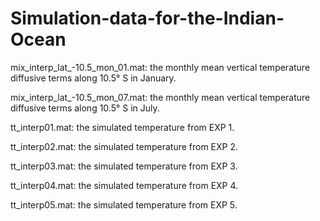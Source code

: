 # Simulation-data-for-the-Indian-Ocean

mix_interp_lat_-10.5_mon_01.mat: the monthly mean vertical temperature diffusive terms along 10.5° S in January.

mix_interp_lat_-10.5_mon_07.mat: the monthly mean vertical temperature diffusive terms along 10.5° S in July.

tt_interp01.mat: the simulated temperature from EXP 1.

tt_interp02.mat: the simulated temperature from EXP 2.

tt_interp03.mat: the simulated temperature from EXP 3.

tt_interp04.mat: the simulated temperature from EXP 4.

tt_interp05.mat: the simulated temperature from EXP 5.
